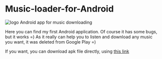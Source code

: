 # Music-loader-for-Android
![logo](https://www.dropbox.com/s/crwzkn923ttu96i/en-1.png)
Android app for music downloading

Here you can find my first Android application. Of course it has some bugs, but it works =) As it really can help you to listen and download any music you want, it was deleted from Google Play =)

If you want, you can download apk file directly, using [this link](https://www.dropbox.com/s/c3v7qrdq177g8u0/MusLoader.apk)
